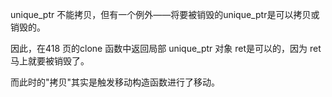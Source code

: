 unique_ptr 不能拷贝，但有一个例外——将要被销毁的unique_ptr是可以拷贝或销毁的。

因此，在418 页的clone 函数中返回局部 unique_ptr 对象 ret是可以的，因为 ret 马上就要被销毁了。

而此时的"拷贝"其实是触发移动构造函数进行了移动。